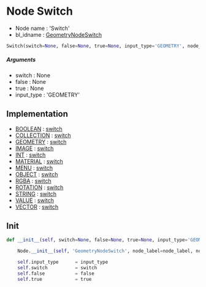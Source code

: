 # Node Switch

- Node name : 'Switch'
- bl_idname : [GeometryNodeSwitch](https://docs.blender.org/api/current/bpy.types.GeometryNodeSwitch.html)


``` python
Switch(switch=None, false=None, true=None, input_type='GEOMETRY', node_label=None, node_color=None, **kwargs)
```
##### Arguments

- switch : None
- false : None
- true : None
- input_type : 'GEOMETRY'

## Implementation

- [BOOLEAN](/docs/GeoNodes/socket_BOOLEAN.md) : [switch](/docs/GeoNodes/socket_BOOLEAN.md#switch)
- [COLLECTION](/docs/GeoNodes/socket_COLLECTION.md) : [switch](/docs/GeoNodes/socket_COLLECTION.md#switch)
- [GEOMETRY](/docs/GeoNodes/socket_GEOMETRY.md) : [switch](/docs/GeoNodes/socket_GEOMETRY.md#switch)
- [IMAGE](/docs/GeoNodes/socket_IMAGE.md) : [switch](/docs/GeoNodes/socket_IMAGE.md#switch)
- [INT](/docs/GeoNodes/socket_INT.md) : [switch](/docs/GeoNodes/socket_INT.md#switch)
- [MATERIAL](/docs/GeoNodes/socket_MATERIAL.md) : [switch](/docs/GeoNodes/socket_MATERIAL.md#switch)
- [MENU](/docs/GeoNodes/socket_MENU.md) : [switch](/docs/GeoNodes/socket_MENU.md#switch)
- [OBJECT](/docs/GeoNodes/socket_OBJECT.md) : [switch](/docs/GeoNodes/socket_OBJECT.md#switch)
- [RGBA](/docs/GeoNodes/socket_RGBA.md) : [switch](/docs/GeoNodes/socket_RGBA.md#switch)
- [ROTATION](/docs/GeoNodes/socket_ROTATION.md) : [switch](/docs/GeoNodes/socket_ROTATION.md#switch)
- [STRING](/docs/GeoNodes/socket_STRING.md) : [switch](/docs/GeoNodes/socket_STRING.md#switch)
- [VALUE](/docs/GeoNodes/socket_VALUE.md) : [switch](/docs/GeoNodes/socket_VALUE.md#switch)
- [VECTOR](/docs/GeoNodes/socket_VECTOR.md) : [switch](/docs/GeoNodes/socket_VECTOR.md#switch)

## Init

``` python
def __init__(self, switch=None, false=None, true=None, input_type='GEOMETRY', node_label=None, node_color=None, **kwargs):

    Node.__init__(self, 'GeometryNodeSwitch', node_label=node_label, node_color=node_color, **kwargs)

    self.input_type      = input_type
    self.switch          = switch
    self.false           = false
    self.true            = true
```

